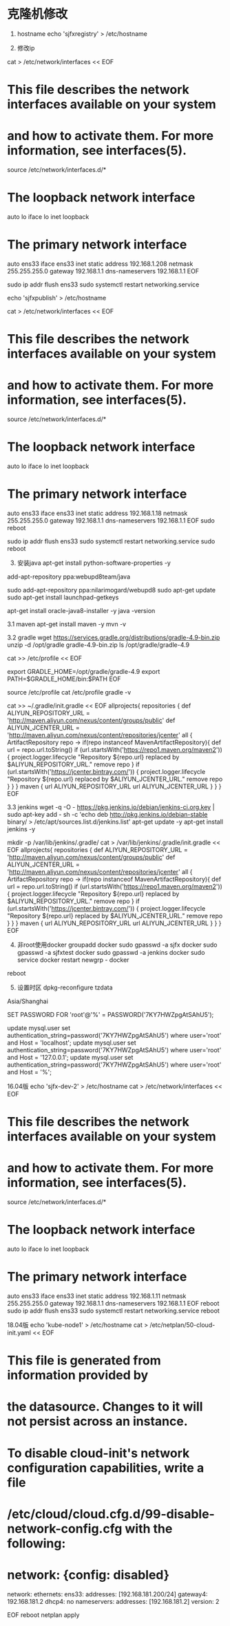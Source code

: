 # 克隆机修改

1. hostname
echo 'sjfxregistry' > /etc/hostname

2. 修改ip

cat > /etc/network/interfaces << EOF
# This file describes the network interfaces available on your system
# and how to activate them. For more information, see interfaces(5).

source /etc/network/interfaces.d/*

# The loopback network interface
auto lo
iface lo inet loopback

# The primary network interface
auto ens33
iface ens33 inet static
address 192.168.1.208
netmask 255.255.255.0
gateway 192.168.1.1
dns-nameservers 192.168.1.1
EOF

sudo ip addr flush ens33
sudo systemctl restart networking.service

echo 'sjfxpublish' > /etc/hostname

cat > /etc/network/interfaces << EOF
# This file describes the network interfaces available on your system
# and how to activate them. For more information, see interfaces(5).

source /etc/network/interfaces.d/*

# The loopback network interface
auto lo
iface lo inet loopback

# The primary network interface
auto ens33
iface ens33 inet static
address 192.168.1.18
netmask 255.255.255.0
gateway 192.168.1.1
dns-nameservers 192.168.1.1
EOF
sudo reboot

sudo ip addr flush ens33
sudo systemctl restart networking.service
sudo reboot


3. 安装java
apt-get install python-software-properties -y

add-apt-repository ppa:webupd8team/java

sudo add-apt-repository ppa:nilarimogard/webupd8
sudo apt-get update
sudo apt-get install launchpad-getkeys

apt-get install oracle-java8-installer -y
java -version

3.1 maven
apt-get install maven -y
mvn -v

3.2 gradle
wget https://services.gradle.org/distributions/gradle-4.9-bin.zip
unzip -d /opt/gradle gradle-4.9-bin.zip
ls /opt/gradle/gradle-4.9

cat >> /etc/profile << EOF

export GRADLE_HOME=/opt/gradle/gradle-4.9
export PATH=\$GRADLE_HOME/bin:\$PATH
EOF

source /etc/profile
cat /etc/profile
gradle -v

cat >> ~/.gradle/init.gradle << EOF
allprojects{
    repositories {
        def ALIYUN_REPOSITORY_URL = 'http://maven.aliyun.com/nexus/content/groups/public'
        def ALIYUN_JCENTER_URL = 'http://maven.aliyun.com/nexus/content/repositories/jcenter'
        all { ArtifactRepository repo ->
            if(repo instanceof MavenArtifactRepository){
                def url = repo.url.toString()
                if (url.startsWith('https://repo1.maven.org/maven2')) {
                    project.logger.lifecycle "Repository \${repo.url} replaced by \$ALIYUN_REPOSITORY_URL."
                    remove repo
                }
                if (url.startsWith('https://jcenter.bintray.com/')) {
                    project.logger.lifecycle "Repository \${repo.url} replaced by \$ALIYUN_JCENTER_URL."
                    remove repo
                }
            }
        }
        maven {
                url ALIYUN_REPOSITORY_URL
            url ALIYUN_JCENTER_URL
        }
    }
}
EOF

3.3 jenkins
wget -q -O - https://pkg.jenkins.io/debian/jenkins-ci.org.key | sudo apt-key add -
sh -c 'echo deb http://pkg.jenkins.io/debian-stable binary/ > /etc/apt/sources.list.d/jenkins.list'
apt-get update -y
apt-get install jenkins -y

mkdir -p /var/lib/jenkins/.gradle/
cat > /var/lib/jenkins/.gradle/init.gradle << EOF
allprojects{
    repositories {
        def ALIYUN_REPOSITORY_URL = 'http://maven.aliyun.com/nexus/content/groups/public'
        def ALIYUN_JCENTER_URL = 'http://maven.aliyun.com/nexus/content/repositories/jcenter'
        all { ArtifactRepository repo ->
            if(repo instanceof MavenArtifactRepository){
                def url = repo.url.toString()
                if (url.startsWith('https://repo1.maven.org/maven2')) {
                    project.logger.lifecycle "Repository \${repo.url} replaced by \$ALIYUN_REPOSITORY_URL."
                    remove repo
                }
                if (url.startsWith('https://jcenter.bintray.com/')) {
                    project.logger.lifecycle "Repository \${repo.url} replaced by \$ALIYUN_JCENTER_URL."
                    remove repo
                }
            }
        }
        maven {
                url ALIYUN_REPOSITORY_URL
            url ALIYUN_JCENTER_URL
        }
    }
}
EOF





4. 非root使用docker
groupadd docker
sudo gpasswd -a sjfx docker
sudo gpasswd -a sjfxtest docker
sudo gpasswd -a jenkins docker
sudo service docker restart
newgrp - docker 

reboot

5. 设置时区
dpkg-reconfigure tzdata

Asia/Shanghai


SET PASSWORD FOR 'root'@'%' = PASSWORD('7KY7HWZpgAtSAhU5');

update mysql.user set authentication_string=password('7KY7HWZpgAtSAhU5') where user='root' and Host = 'localhost';
update mysql.user set authentication_string=password('7KY7HWZpgAtSAhU5') where user='root' and Host = '127.0.0.1';
update mysql.user set authentication_string=password('7KY7HWZpgAtSAhU5') where user='root' and Host = '%';




16.04版
echo 'sjfx-dev-2' > /etc/hostname
cat > /etc/network/interfaces << EOF
# This file describes the network interfaces available on your system
# and how to activate them. For more information, see interfaces(5).

source /etc/network/interfaces.d/*

# The loopback network interface
auto lo
iface lo inet loopback

# The primary network interface
auto ens33
iface ens33 inet static
address 192.168.1.11
netmask 255.255.255.0
gateway 192.168.1.1
dns-nameservers 192.168.1.1
EOF
reboot
sudo ip addr flush ens33
sudo systemctl restart networking.service
reboot

18.04版
echo 'kube-node1' > /etc/hostname
cat > /etc/netplan/50-cloud-init.yaml << EOF
# This file is generated from information provided by
# the datasource.  Changes to it will not persist across an instance.
# To disable cloud-init's network configuration capabilities, write a file
# /etc/cloud/cloud.cfg.d/99-disable-network-config.cfg with the following:
# network: {config: disabled}
network:
    ethernets:
        ens33:
            addresses: [192.168.181.200/24]
            gateway4:  192.168.181.2
            dhcp4: no
            nameservers:
                addresses: [192.168.181.2]
    version: 2

EOF
reboot
netplan apply

